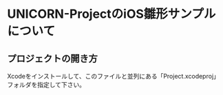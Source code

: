 # UNICORN-ProjectのiOS雛形サンプルについて

## プロジェクトの開き方

Xcodeをインストールして、このファイルと並列にある「Project.xcodeproj」フォルダを指定して下さい。
